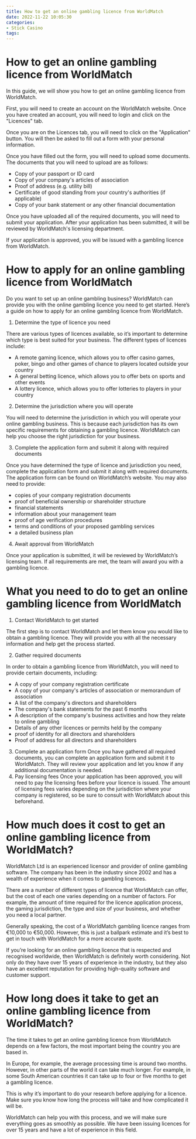 ```yaml
---
title: How to get an online gambling licence from WorldMatch 
date: 2022-11-22 10:05:30
categories:
- Stick Casino
tags:
---
```



#  How to get an online gambling licence from WorldMatch 

In this guide, we will show you how to get an online gambling licence from WorldMatch. 

First, you will need to create an account on the WorldMatch website. Once you have created an account, you will need to login and click on the "Licences" tab. 

Once you are on the Licences tab, you will need to click on the "Application" button. You will then be asked to fill out a form with your personal information. 

Once you have filled out the form, you will need to upload some documents. The documents that you will need to upload are as follows: 
- Copy of your passport or ID card 
- Copy of your company's articles of association 
- Proof of address (e.g. utility bill) 
- Certificate of good standing from your country's authorities (if applicable) 
- Copy of your bank statement or any other financial documentation 

Once you have uploaded all of the required documents, you will need to submit your application. After your application has been submitted, it will be reviewed by WorldMatch's licensing department. 

If your application is approved, you will be issued with a gambling licence from WorldMatch.

#  How to apply for an online gambling licence from WorldMatch 

Do you want to set up an online gambling business? WorldMatch can provide you with the online gambling licence you need to get started. Here’s a guide on how to apply for an online gambling licence from WorldMatch.

1) Determine the type of licence you need

There are various types of licences available, so it’s important to determine which type is best suited for your business. The different types of licences include:
- A remote gaming licence, which allows you to offer casino games, poker, bingo and other games of chance to players located outside your country
- A general betting licence, which allows you to offer bets on sports and other events
- A lottery licence, which allows you to offer lotteries to players in your country

2) Determine the jurisdiction where you will operate

You will need to determine the jurisdiction in which you will operate your online gambling business. This is because each jurisdiction has its own specific requirements for obtaining a gambling licence. WorldMatch can help you choose the right jurisdiction for your business.

3) Complete the application form and submit it along with required documents

Once you have determined the type of licence and jurisdiction you need, complete the application form and submit it along with required documents. The application form can be found on WorldMatch’s website. You may also need to provide:
- copies of your company registration documents
- proof of beneficial ownership or shareholder structure 
- financial statements 
- information about your management team 
- proof of age verification procedures 
- terms and conditions of your proposed gambling services 
- a detailed business plan 

4) Await approval from WorldMatch



Once your application is submitted, it will be reviewed by WorldMatch’s licensing team. If all requirements are met, the team will award you with a gambling licence.

#  What you need to do to get an online gambling licence from WorldMatch 

1. Contact WorldMatch to get started

The first step is to contact WorldMatch and let them know you would like to obtain a gambling licence. They will provide you with all the necessary information and help get the process started.

2. Gather required documents

In order to obtain a gambling licence from WorldMatch, you will need to provide certain documents, including:

- A copy of your company registration certificate
- A copy of your company's articles of association or memorandum of association
- A list of the company's directors and shareholders
- The company's bank statements for the past 6 months
- A description of the company's business activities and how they relate to online gambling
- Details of any other licences or permits held by the company
- proof of identity for all directors and shareholders
- Proof of address for all directors and shareholders
3. Complete an application form
Once you have gathered all required documents, you can complete an application form and submit it to WorldMatch. They will review your application and let you know if any additional documentation is needed.
4. Pay licensing fees
Once your application has been approved, you will need to pay the licensing fees before your licence is issued. The amount of licensing fees varies depending on the jurisdiction where your company is registered, so be sure to consult with WorldMatch about this beforehand.

#  How much does it cost to get an online gambling licence from WorldMatch? 

WorldMatch Ltd is an experienced licensor and provider of online gambling software. The company has been in the industry since 2002 and has a wealth of experience when it comes to gambling licences.

There are a number of different types of licence that WorldMatch can offer, but the cost of each one varies depending on a number of factors. For example, the amount of time required for the licence application process, the gaming jurisdiction, the type and size of your business, and whether you need a local partner.

Generally speaking, the cost of a WorldMatch gambling licence ranges from €10,000 to €50,000. However, this is just a ballpark estimate and it’s best to get in touch with WorldMatch for a more accurate quote.

If you’re looking for an online gambling licence that is respected and recognised worldwide, then WorldMatch is definitely worth considering. Not only do they have over 15 years of experience in the industry, but they also have an excellent reputation for providing high-quality software and customer support.

#  How long does it take to get an online gambling licence from WorldMatch?

The time it takes to get an online gambling licence from WorldMatch depends on a few factors, the most important being the country you are based in.

In Europe, for example, the average processing time is around two months. However, in other parts of the world it can take much longer. For example, in some South American countries it can take up to four or five months to get a gambling licence.

This is why it’s important to do your research before applying for a licence. Make sure you know how long the process will take and how complicated it will be.

WorldMatch can help you with this process, and we will make sure everything goes as smoothly as possible. We have been issuing licences for over 15 years and have a lot of experience in this field.